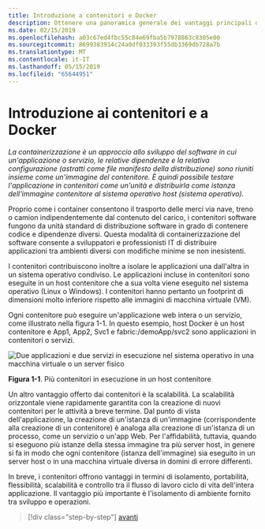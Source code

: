 ```yaml
---
title: Introduzione a contenitori e Docker
description: Ottenere una panoramica generale dei vantaggi principali dell'uso di Docker.
ms.date: 02/15/2019
ms.openlocfilehash: a03c67ed4fbc55c84e69fba5b7978863c8305e00
ms.sourcegitcommit: 8699383914c24a0df033393f55db3369db728a7b
ms.translationtype: MT
ms.contentlocale: it-IT
ms.lasthandoff: 05/15/2019
ms.locfileid: "65644951"
---
```

# <a name="introduction-to-containers-and-docker"></a>Introduzione ai contenitori e a Docker

*La containerizzazione è un approccio allo sviluppo del software in cui un'applicazione o servizio, le relative dipendenze e la relativa configurazione (astratti come file manifesto della distribuzione) sono riuniti insieme come un'immagine del contenitore. È quindi possibile testare l'applicazione in contenitori come un'unità e distribuirla come istanza dell'immagine contenitore al sistema operativo host (sistema operativo).*

Proprio come i container consentono il trasporto delle merci via nave, treno o camion indipendentemente dal contenuto del carico, i contenitori software fungono da unità standard di distribuzione software in grado di contenere codice e dipendenze diversi. Questa modalità di containerizzazione del software consente a sviluppatori e professionisti IT di distribuire applicazioni tra ambienti diversi con modifiche minime se non inesistenti.

I contenitori contribuiscono inoltre a isolare le applicazioni una dall'altra in un sistema operativo condiviso. Le applicazioni incluse in contenitori sono eseguite in un host contenitore che a sua volta viene eseguito nel sistema operativo (Linux o Windows). I contenitori hanno pertanto un footprint di dimensioni molto inferiore rispetto alle immagini di macchina virtuale (VM).

Ogni contenitore può eseguire un'applicazione web intera o un servizio, come illustrato nella figura 1-1. In questo esempio, host Docker è un host contenitore e App1, App2, Svc1 e fabric:/demoApp/svc2 sono applicazioni in contenitori o servizi.

![Due applicazioni e due servizi in esecuzione nel sistema operativo in una macchina virtuale o un server fisico](./media/image1.png)

**Figura 1-1**. Più contenitori in esecuzione in un host contenitore

Un altro vantaggio offerto dai contenitori è la scalabilità. La scalabilità orizzontale viene rapidamente garantita con la creazione di nuovi contenitori per le attività a breve termine. Dal punto di vista dell'applicazione, la creazione di un'istanza di un'immagine (corrispondente alla creazione di un contenitore) è analoga alla creazione di un'istanza di un processo, come un servizio o un'app Web. Per l'affidabilità, tuttavia, quando si eseguono più istanze della stessa immagine tra più server host, in genere si fa in modo che ogni contenitore (istanza dell'immagine) sia eseguito in un server host o in una macchina virtuale diversa in domini di errore differenti.

In breve, i contenitori offrono vantaggi in termini di isolamento, portabilità, flessibilità, scalabilità e controllo tra il flusso di lavoro ciclo di vita dell'intera applicazione. Il vantaggio più importante è l'isolamento di ambiente fornito tra sviluppo e operazioni.

>[!div class="step-by-step"]
>[avanti](what-is-docker.md)
